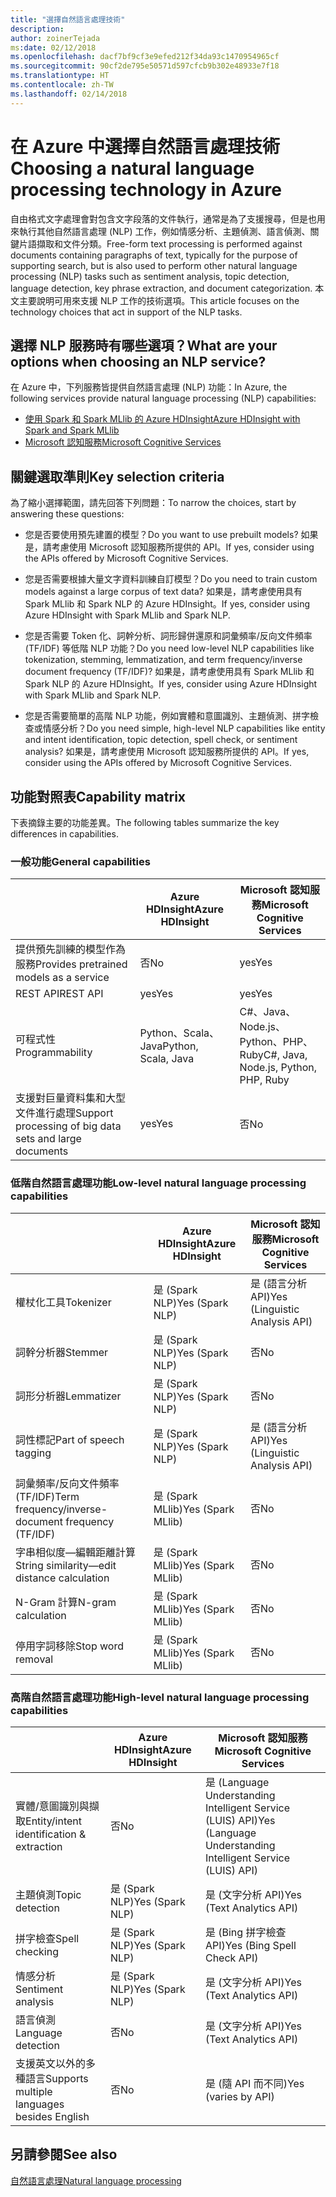 ```yaml
---
title: "選擇自然語言處理技術"
description: 
author: zoinerTejada
ms:date: 02/12/2018
ms.openlocfilehash: dacf7bf9cf3e9efed212f34da93c1470954965cf
ms.sourcegitcommit: 90cf2de795e50571d597cfcb9b302e48933e7f18
ms.translationtype: HT
ms.contentlocale: zh-TW
ms.lasthandoff: 02/14/2018
---
```

# <a name="choosing-a-natural-language-processing-technology-in-azure"></a><span data-ttu-id="ee071-102">在 Azure 中選擇自然語言處理技術</span><span class="sxs-lookup"><span data-stu-id="ee071-102">Choosing a natural language processing technology in Azure</span></span>

<span data-ttu-id="ee071-103">自由格式文字處理會對包含文字段落的文件執行，通常是為了支援搜尋，但是也用來執行其他自然語言處理 (NLP) 工作，例如情感分析、主題偵測、語言偵測、關鍵片語擷取和文件分類。</span><span class="sxs-lookup"><span data-stu-id="ee071-103">Free-form text processing is performed against documents containing paragraphs of text, typically for the purpose of supporting search, but is also used to perform other natural language processing (NLP) tasks such as sentiment analysis, topic detection, language detection, key phrase extraction, and document categorization.</span></span> <span data-ttu-id="ee071-104">本文主要說明可用來支援 NLP 工作的技術選項。</span><span class="sxs-lookup"><span data-stu-id="ee071-104">This article focuses on the technology choices that act in support of the NLP tasks.</span></span>

## <a name="what-are-your-options-when-choosing-an-nlp-service"></a><span data-ttu-id="ee071-105">選擇 NLP 服務時有哪些選項？</span><span class="sxs-lookup"><span data-stu-id="ee071-105">What are your options when choosing an NLP service?</span></span>

<span data-ttu-id="ee071-106">在 Azure 中，下列服務皆提供自然語言處理 (NLP) 功能：</span><span class="sxs-lookup"><span data-stu-id="ee071-106">In Azure, the following services provide natural language processing (NLP) capabilities:</span></span>

- [<span data-ttu-id="ee071-107">使用 Spark 和 Spark MLlib 的 Azure HDInsight</span><span class="sxs-lookup"><span data-stu-id="ee071-107">Azure HDInsight with Spark and Spark MLlib</span></span>](/azure/hdinsight/spark/apache-spark-overview)
- [<span data-ttu-id="ee071-108">Microsoft 認知服務</span><span class="sxs-lookup"><span data-stu-id="ee071-108">Microsoft Cognitive Services</span></span>](/azure/#pivot=products&panel=cognitive)

## <a name="key-selection-criteria"></a><span data-ttu-id="ee071-109">關鍵選取準則</span><span class="sxs-lookup"><span data-stu-id="ee071-109">Key selection criteria</span></span>

<span data-ttu-id="ee071-110">為了縮小選擇範圍，請先回答下列問題：</span><span class="sxs-lookup"><span data-stu-id="ee071-110">To narrow the choices, start by answering these questions:</span></span>

- <span data-ttu-id="ee071-111">您是否要使用預先建置的模型？</span><span class="sxs-lookup"><span data-stu-id="ee071-111">Do you want to use prebuilt models?</span></span> <span data-ttu-id="ee071-112">如果是，請考慮使用 Microsoft 認知服務所提供的 API。</span><span class="sxs-lookup"><span data-stu-id="ee071-112">If yes, consider using the APIs offered by Microsoft Cognitive Services.</span></span>

- <span data-ttu-id="ee071-113">您是否需要根據大量文字資料訓練自訂模型？</span><span class="sxs-lookup"><span data-stu-id="ee071-113">Do you need to train custom models against a large corpus of text data?</span></span> <span data-ttu-id="ee071-114">如果是，請考慮使用具有 Spark MLlib 和 Spark NLP 的 Azure HDInsight。</span><span class="sxs-lookup"><span data-stu-id="ee071-114">If yes, consider using Azure HDInsight with Spark MLlib and Spark NLP.</span></span>

- <span data-ttu-id="ee071-115">您是否需要 Token 化、詞幹分析、詞形歸併還原和詞彙頻率/反向文件頻率 (TF/IDF) 等低階 NLP 功能？</span><span class="sxs-lookup"><span data-stu-id="ee071-115">Do you need low-level NLP capabilities like tokenization, stemming, lemmatization, and term frequency/inverse document frequency (TF/IDF)?</span></span> <span data-ttu-id="ee071-116">如果是，請考慮使用具有 Spark MLlib 和 Spark NLP 的 Azure HDInsight。</span><span class="sxs-lookup"><span data-stu-id="ee071-116">If yes, consider using Azure HDInsight with Spark MLlib and Spark NLP.</span></span>

- <span data-ttu-id="ee071-117">您是否需要簡單的高階 NLP 功能，例如實體和意圖識別、主題偵測、拼字檢查或情感分析？</span><span class="sxs-lookup"><span data-stu-id="ee071-117">Do you need simple, high-level NLP capabilities like entity and intent identification, topic detection, spell check, or sentiment analysis?</span></span> <span data-ttu-id="ee071-118">如果是，請考慮使用 Microsoft 認知服務所提供的 API。</span><span class="sxs-lookup"><span data-stu-id="ee071-118">If yes, consider using the APIs offered by Microsoft Cognitive Services.</span></span>

## <a name="capability-matrix"></a><span data-ttu-id="ee071-119">功能對照表</span><span class="sxs-lookup"><span data-stu-id="ee071-119">Capability matrix</span></span>

<span data-ttu-id="ee071-120">下表摘錄主要的功能差異。</span><span class="sxs-lookup"><span data-stu-id="ee071-120">The following tables summarize the key differences in capabilities.</span></span>  

### <a name="general-capabilities"></a><span data-ttu-id="ee071-121">一般功能</span><span class="sxs-lookup"><span data-stu-id="ee071-121">General capabilities</span></span>

| | <span data-ttu-id="ee071-122">Azure HDInsight</span><span class="sxs-lookup"><span data-stu-id="ee071-122">Azure HDInsight</span></span> | <span data-ttu-id="ee071-123">Microsoft 認知服務</span><span class="sxs-lookup"><span data-stu-id="ee071-123">Microsoft Cognitive Services</span></span> |
| --- | --- | --- |
| <span data-ttu-id="ee071-124">提供預先訓練的模型作為服務</span><span class="sxs-lookup"><span data-stu-id="ee071-124">Provides pretrained models as a service</span></span> | <span data-ttu-id="ee071-125">否</span><span class="sxs-lookup"><span data-stu-id="ee071-125">No</span></span> | <span data-ttu-id="ee071-126">yes</span><span class="sxs-lookup"><span data-stu-id="ee071-126">Yes</span></span> |
| <span data-ttu-id="ee071-127">REST API</span><span class="sxs-lookup"><span data-stu-id="ee071-127">REST API</span></span> | <span data-ttu-id="ee071-128">yes</span><span class="sxs-lookup"><span data-stu-id="ee071-128">Yes</span></span> | <span data-ttu-id="ee071-129">yes</span><span class="sxs-lookup"><span data-stu-id="ee071-129">Yes</span></span> |
| <span data-ttu-id="ee071-130">可程式性</span><span class="sxs-lookup"><span data-stu-id="ee071-130">Programmability</span></span> | <span data-ttu-id="ee071-131">Python、Scala、Java</span><span class="sxs-lookup"><span data-stu-id="ee071-131">Python, Scala, Java</span></span> | <span data-ttu-id="ee071-132">C#、Java、Node.js、Python、PHP、Ruby</span><span class="sxs-lookup"><span data-stu-id="ee071-132">C#, Java, Node.js, Python, PHP, Ruby</span></span> |
| <span data-ttu-id="ee071-133">支援對巨量資料集和大型文件進行處理</span><span class="sxs-lookup"><span data-stu-id="ee071-133">Support processing of big data sets and large documents</span></span> | <span data-ttu-id="ee071-134">yes</span><span class="sxs-lookup"><span data-stu-id="ee071-134">Yes</span></span> | <span data-ttu-id="ee071-135">否</span><span class="sxs-lookup"><span data-stu-id="ee071-135">No</span></span> |

### <a name="low-level-natural-language-processing-capabilities"></a><span data-ttu-id="ee071-136">低階自然語言處理功能</span><span class="sxs-lookup"><span data-stu-id="ee071-136">Low-level natural language processing capabilities</span></span>

| | <span data-ttu-id="ee071-137">Azure HDInsight</span><span class="sxs-lookup"><span data-stu-id="ee071-137">Azure HDInsight</span></span> | <span data-ttu-id="ee071-138">Microsoft 認知服務</span><span class="sxs-lookup"><span data-stu-id="ee071-138">Microsoft Cognitive Services</span></span> |  
| --- | --- | --- | 
| <span data-ttu-id="ee071-139">權杖化工具</span><span class="sxs-lookup"><span data-stu-id="ee071-139">Tokenizer</span></span> | <span data-ttu-id="ee071-140">是 (Spark NLP)</span><span class="sxs-lookup"><span data-stu-id="ee071-140">Yes (Spark NLP)</span></span> | <span data-ttu-id="ee071-141">是 (語言分析 API)</span><span class="sxs-lookup"><span data-stu-id="ee071-141">Yes (Linguistic Analysis API)</span></span> |
| <span data-ttu-id="ee071-142">詞幹分析器</span><span class="sxs-lookup"><span data-stu-id="ee071-142">Stemmer</span></span> | <span data-ttu-id="ee071-143">是 (Spark NLP)</span><span class="sxs-lookup"><span data-stu-id="ee071-143">Yes (Spark NLP)</span></span> | <span data-ttu-id="ee071-144">否</span><span class="sxs-lookup"><span data-stu-id="ee071-144">No</span></span> |
| <span data-ttu-id="ee071-145">詞形分析器</span><span class="sxs-lookup"><span data-stu-id="ee071-145">Lemmatizer</span></span> | <span data-ttu-id="ee071-146">是 (Spark NLP)</span><span class="sxs-lookup"><span data-stu-id="ee071-146">Yes (Spark NLP)</span></span> | <span data-ttu-id="ee071-147">否</span><span class="sxs-lookup"><span data-stu-id="ee071-147">No</span></span> |
| <span data-ttu-id="ee071-148">詞性標記</span><span class="sxs-lookup"><span data-stu-id="ee071-148">Part of speech tagging</span></span> | <span data-ttu-id="ee071-149">是 (Spark NLP)</span><span class="sxs-lookup"><span data-stu-id="ee071-149">Yes (Spark NLP)</span></span> | <span data-ttu-id="ee071-150">是 (語言分析 API)</span><span class="sxs-lookup"><span data-stu-id="ee071-150">Yes (Linguistic Analysis API)</span></span> |
| <span data-ttu-id="ee071-151">詞彙頻率/反向文件頻率 (TF/IDF)</span><span class="sxs-lookup"><span data-stu-id="ee071-151">Term frequency/inverse-document frequency (TF/IDF)</span></span> | <span data-ttu-id="ee071-152">是 (Spark MLlib)</span><span class="sxs-lookup"><span data-stu-id="ee071-152">Yes (Spark MLlib)</span></span> | <span data-ttu-id="ee071-153">否</span><span class="sxs-lookup"><span data-stu-id="ee071-153">No</span></span> |
| <span data-ttu-id="ee071-154">字串相似度&mdash;編輯距離計算</span><span class="sxs-lookup"><span data-stu-id="ee071-154">String similarity&mdash;edit distance calculation</span></span> | <span data-ttu-id="ee071-155">是 (Spark MLlib)</span><span class="sxs-lookup"><span data-stu-id="ee071-155">Yes (Spark MLlib)</span></span> | <span data-ttu-id="ee071-156">否</span><span class="sxs-lookup"><span data-stu-id="ee071-156">No</span></span> |
| <span data-ttu-id="ee071-157">N-Gram 計算</span><span class="sxs-lookup"><span data-stu-id="ee071-157">N-gram calculation</span></span> | <span data-ttu-id="ee071-158">是 (Spark MLlib)</span><span class="sxs-lookup"><span data-stu-id="ee071-158">Yes (Spark MLlib)</span></span> | <span data-ttu-id="ee071-159">否</span><span class="sxs-lookup"><span data-stu-id="ee071-159">No</span></span> |
| <span data-ttu-id="ee071-160">停用字詞移除</span><span class="sxs-lookup"><span data-stu-id="ee071-160">Stop word removal</span></span> | <span data-ttu-id="ee071-161">是 (Spark MLlib)</span><span class="sxs-lookup"><span data-stu-id="ee071-161">Yes (Spark MLlib)</span></span> | <span data-ttu-id="ee071-162">否</span><span class="sxs-lookup"><span data-stu-id="ee071-162">No</span></span> |

### <a name="high-level-natural-language-processing-capabilities"></a><span data-ttu-id="ee071-163">高階自然語言處理功能</span><span class="sxs-lookup"><span data-stu-id="ee071-163">High-level natural language processing capabilities</span></span>

| | <span data-ttu-id="ee071-164">Azure HDInsight</span><span class="sxs-lookup"><span data-stu-id="ee071-164">Azure HDInsight</span></span> | <span data-ttu-id="ee071-165">Microsoft 認知服務</span><span class="sxs-lookup"><span data-stu-id="ee071-165">Microsoft Cognitive Services</span></span> |
| --- | --- | --- | 
| <span data-ttu-id="ee071-166">實體/意圖識別與擷取</span><span class="sxs-lookup"><span data-stu-id="ee071-166">Entity/intent identification & extraction</span></span> | <span data-ttu-id="ee071-167">否</span><span class="sxs-lookup"><span data-stu-id="ee071-167">No</span></span> | <span data-ttu-id="ee071-168">是 (Language Understanding Intelligent Service (LUIS) API)</span><span class="sxs-lookup"><span data-stu-id="ee071-168">Yes (Language Understanding Intelligent Service (LUIS) API)</span></span> |    
| <span data-ttu-id="ee071-169">主題偵測</span><span class="sxs-lookup"><span data-stu-id="ee071-169">Topic detection</span></span> | <span data-ttu-id="ee071-170">是 (Spark NLP)</span><span class="sxs-lookup"><span data-stu-id="ee071-170">Yes (Spark NLP)</span></span> | <span data-ttu-id="ee071-171">是 (文字分析 API)</span><span class="sxs-lookup"><span data-stu-id="ee071-171">Yes (Text Analytics API)</span></span> |
| <span data-ttu-id="ee071-172">拼字檢查</span><span class="sxs-lookup"><span data-stu-id="ee071-172">Spell checking</span></span> | <span data-ttu-id="ee071-173">是 (Spark NLP)</span><span class="sxs-lookup"><span data-stu-id="ee071-173">Yes (Spark NLP)</span></span> | <span data-ttu-id="ee071-174">是 (Bing 拼字檢查 API)</span><span class="sxs-lookup"><span data-stu-id="ee071-174">Yes (Bing Spell Check API)</span></span> |
| <span data-ttu-id="ee071-175">情感分析</span><span class="sxs-lookup"><span data-stu-id="ee071-175">Sentiment analysis</span></span> | <span data-ttu-id="ee071-176">是 (Spark NLP)</span><span class="sxs-lookup"><span data-stu-id="ee071-176">Yes (Spark NLP)</span></span> | <span data-ttu-id="ee071-177">是 (文字分析 API)</span><span class="sxs-lookup"><span data-stu-id="ee071-177">Yes (Text Analytics API)</span></span> |
| <span data-ttu-id="ee071-178">語言偵測</span><span class="sxs-lookup"><span data-stu-id="ee071-178">Language detection</span></span> | <span data-ttu-id="ee071-179">否</span><span class="sxs-lookup"><span data-stu-id="ee071-179">No</span></span> | <span data-ttu-id="ee071-180">是 (文字分析 API)</span><span class="sxs-lookup"><span data-stu-id="ee071-180">Yes (Text Analytics API)</span></span> |
| <span data-ttu-id="ee071-181">支援英文以外的多種語言</span><span class="sxs-lookup"><span data-stu-id="ee071-181">Supports multiple languages besides English</span></span> | <span data-ttu-id="ee071-182">否</span><span class="sxs-lookup"><span data-stu-id="ee071-182">No</span></span> | <span data-ttu-id="ee071-183">是 (隨 API 而不同)</span><span class="sxs-lookup"><span data-stu-id="ee071-183">Yes (varies by API)</span></span> |

## <a name="see-also"></a><span data-ttu-id="ee071-184">另請參閱</span><span class="sxs-lookup"><span data-stu-id="ee071-184">See also</span></span>

[<span data-ttu-id="ee071-185">自然語言處理</span><span class="sxs-lookup"><span data-stu-id="ee071-185">Natural language processing</span></span>](../scenarios/natural-language-processing.md)